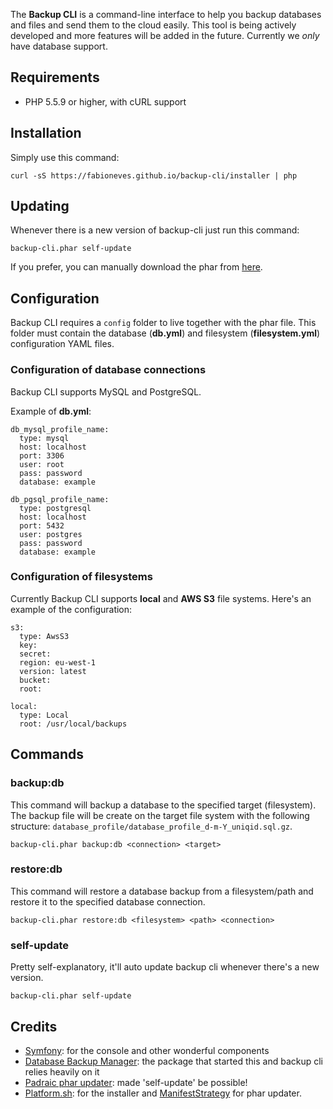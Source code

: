 The **Backup CLI** is a command-line interface to help you backup databases and files and send them to the cloud easily. This tool is being actively developed and more features will be added in the future. Currently we *only* have database support.

## Requirements

* PHP 5.5.9 or higher, with cURL support

## Installation

Simply use this command:

    curl -sS https://fabioneves.github.io/backup-cli/installer | php

## Updating

Whenever there is a new version of backup-cli just run this command:

    backup-cli.phar self-update

If you prefer, you can manually download the phar from [here](https://fabioneves.github.io/backup-cli/backup-cli.phar).

## Configuration

Backup CLI requires a `config` folder to live together with the phar file. This folder must contain the database (**db.yml**) and filesystem (**filesystem.yml**) configuration YAML files.

### Configuration of database connections

Backup CLI supports MySQL and PostgreSQL.

Example of **db.yml**:
```
db_mysql_profile_name:
  type: mysql
  host: localhost
  port: 3306
  user: root
  pass: password
  database: example

db_pgsql_profile_name:
  type: postgresql
  host: localhost
  port: 5432
  user: postgres
  pass: password
  database: example
```

### Configuration of filesystems

Currently Backup CLI supports **local** and **AWS S3** file systems. Here's an example of the configuration:

```
s3:
  type: AwsS3
  key:
  secret:
  region: eu-west-1
  version: latest
  bucket:
  root:

local:
  type: Local
  root: /usr/local/backups
```

## Commands

### backup:db

This command will backup a database to the specified target (filesystem). The backup file will be create on the target file system with the following structure: `database_profile/database_profile_d-m-Y_uniqid.sql.gz`.

    backup-cli.phar backup:db <connection> <target>

### restore:db

This command will restore a database backup from a filesystem/path and restore it to the specified database connection.

    backup-cli.phar restore:db <filesystem> <path> <connection>

### self-update

Pretty self-explanatory, it'll auto update backup cli whenever there's a new version.

    backup-cli.phar self-update

## Credits

* [Symfony](http://symfony.com): for the console and other wonderful components
* [Database Backup Manager](https://github.com/backup-manager/backup-manager): the package that started this and backup cli relies heavily on it
* [Padraic phar updater](https://github.com/padraic/phar-updater): made 'self-update' be possible!
* [Platform.sh](https://platform.sh): for the installer and [ManifestStrategy](https://github.com/pjcdawkins/platformsh-cli/blob/replace-phar-update/src/SelfUpdate/ManifestStrategy.php) for phar updater.
